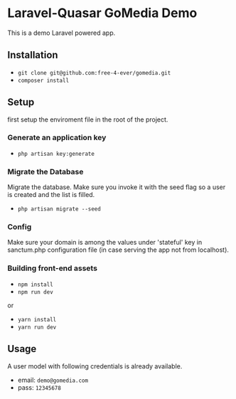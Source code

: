 
# Laravel-Quasar GoMedia Demo

This is a demo Laravel powered app.

## Installation

* `git clone git@github.com:free-4-ever/gomedia.git`
* `composer install`

## Setup

first setup the enviroment file in the root of the project.

### Generate an application key

* `php artisan key:generate`

### Migrate the Database

Migrate the database. Make sure you invoke it with the seed flag so a user is created and the list is filled.

* `php artisan migrate --seed`

### Config

Make sure your domain is among the values under 'stateful' key in sanctum.php configuration file (in case serving the app not from localhost).

### Building front-end assets

* `npm install`
* `npm run dev`

or

* `yarn install`
* `yarn run dev`

## Usage

A user model with following credentials is already available.  
* email: `demo@gomedia.com`  
* pass: `12345678`
